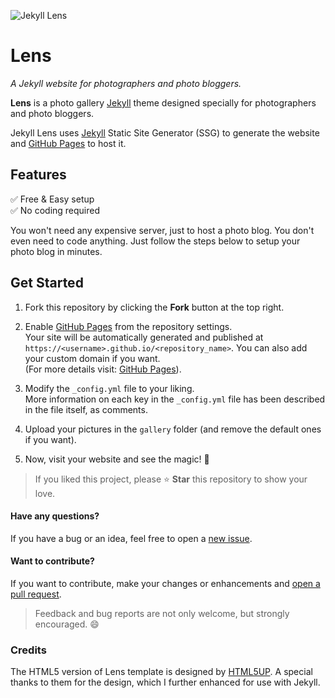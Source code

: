![Jekyll Lens](https://i.imgur.com/Qi7gdQC.png)

# Lens
*A Jekyll website  for photographers and photo bloggers.*

**Lens** is a photo gallery [Jekyll](https://jekyllrb.com/) theme designed
specially for photographers and photo bloggers.

Jekyll Lens uses [Jekyll](https://jekyllrb.com/) Static Site Generator (SSG) to
generate the website and [GitHub Pages](https://pages.github.com) to host it.

## Features

  ✅ Free & Easy setup  
  ✅ No coding required  

You won't need any expensive server, just to host a photo blog. You don't
even need to code anything. Just follow the steps below to setup your photo blog
in minutes.

## Get Started

1.  Fork this repository by clicking the **Fork** button at the top right.

1.  Enable [GitHub Pages](https://pages.github.com) from the repository
    settings.  
    Your site will be automatically generated and published at
    `https://<username>.github.io/<repository_name>`. You can also add your
    custom domain if you want.  
    (For more details visit: [GitHub Pages](https://pages.github.com)).

1.  Modify the `_config.yml` file to your liking.  
    More information on each key in the `_config.yml` file has been described in
    the file itself, as comments.

1.  Upload your pictures in the `gallery` folder (and remove the default ones if
    you want).

1.  Now, visit your website and see the magic! 🎉

> If you liked this project, please ⭐ **Star** this repository to show your
>  love.

#### Have any questions?
If you have a bug or an idea, feel free to open a [new issue](https://github.com/ElasticDesigns/jekyll-lens/issues/new).

#### Want to contribute?
If you want to contribute, make your changes or enhancements and [open a
pull request](https:https://somuappu75.github.io/Photo-Gallery/compare).

> Feedback and bug reports are not only welcome, but strongly encouraged. 😄

### Credits
The HTML5 version of Lens template is designed by [HTML5UP](https://html5up.net/lens).
A special thanks to them for the design, which I further enhanced for use with
Jekyll.
